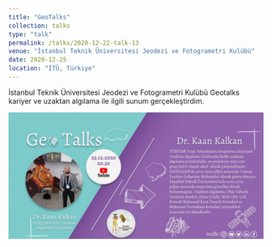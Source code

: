 ```yaml
---
title: "GeoTalks"
collection: talks
type: "talk"
permalink: /talks/2020-12-22-talk-13
venue: "İstanbul Teknik Üniversitesi Jeodezi ve Fotogrametri Kulübü"
date: 2020-12-25
location: "İTÜ, Türkiye"
---
```


İstanbul Teknik Üniversitesi Jeodezi ve Fotogrametri Kulübü Geotalks kariyer ve uzaktan algılama ile ilgili sunum gerçekleştirdim.

![Etkinlik Resmi](https://raw.githubusercontent.com/kalkan/kalkan.github.io/master/images/itujfk.png)
  
